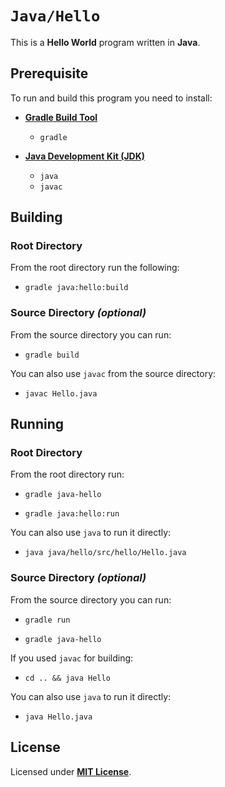 # `Java/Hello`

This is a **Hello World** program written in **Java**.

## Prerequisite

To run and build this program you need to install:

* [**Gradle Build Tool**](https://gradle.org/install/)
  * `gradle`

* [**Java Development Kit (JDK)**](https://sdkman.io/jdks)
  * `java`
  * `javac`

## Building

### Root Directory

From the root directory run the following:

* ```
  gradle java:hello:build
  ```

### Source Directory _(optional)_

From the source directory you can run:

* ```
  gradle build
  ```

You can also use `javac` from the source directory:

* ```
  javac Hello.java
  ```

## Running

### Root Directory

From the root directory run:

* ```
  gradle java-hello
  ```
* ```
  gradle java:hello:run
  ```

You can also use `java` to run it directly:

* ```
  java java/hello/src/hello/Hello.java
  ```

### Source Directory _(optional)_

From the source directory you can run:

* ```
  gradle run
  ```
* ```
  gradle java-hello
  ```

If you used `javac` for building:

* ```
  cd .. && java Hello
  ```

You can also use `java` to run it directly:

* ```
  java Hello.java
  ```

## License

Licensed under [**MIT License**](LICENSE).
